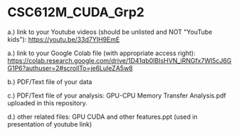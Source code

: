 # CSC612M_CUDA_Grp2

a.) link to your Youtube videos (should be unlisted and NOT "YouTube kids"): https://youtu.be/33d7YIH9EmE

a.) link to your Google Colab file (with appropriate access right): https://colab.research.google.com/drive/1D41qb0IBIsHVN_iRNGfx7Wl5cJ6GG1P6?authuser=2#scrollTo=je6LuleZA5w8

b.) PDF/Text file of your data

c.) PDF/Text file of your analysis: GPU-CPU Memory Transfer Analysis.pdf uploaded in this repository.

d.) other related files: GPU CUDA and other features.ppt (used in presentation of youtube link)
